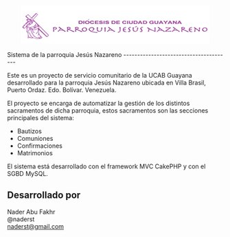 <p align="center"><img src="/app/webroot/img/logo.png"></p>
Sistema de la parroquia Jesús Nazareno
---------------------------------------

Este es un proyecto de servicio comunitario de la UCAB Guayana
desarrollado para la parroquia Jesús Nazareno ubicada en 
Villa Brasil, Puerto Ordaz. Edo. Bolívar. Venezuela.

El proyecto se encarga de automatizar la gestión de los distintos
sacramentos de dicha parroquia, estos sacramentos son las secciones
principales del sistema:

-	 Bautizos
-	 Comuniones
-	 Confirmaciones
-	 Matrimonios

El sistema está desarrollado con el framework MVC CakePHP y con
el SGBD MySQL.

Desarrollado por
-----------------
Nader Abu Fakhr  
@naderst  
naderst@gmail.com
